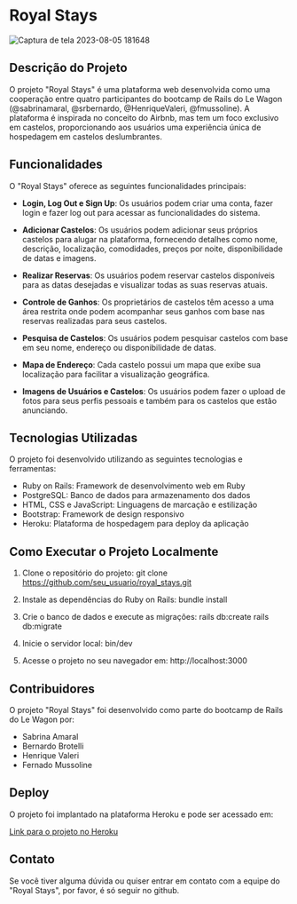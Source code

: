 # Royal Stays

![Captura de tela 2023-08-05 181648](https://github.com/sabrinamaral/rbnb/assets/73710552/2cf7974e-5541-43b3-bddd-7464ae34c185)

## Descrição do Projeto

O projeto "Royal Stays" é uma plataforma web desenvolvida como uma cooperação entre quatro participantes do bootcamp de Rails do Le Wagon (@sabrinamaral, @srbernardo, @HenriqueValeri, @fmussoline). A plataforma é inspirada no conceito do Airbnb, mas tem um foco exclusivo em castelos, proporcionando aos usuários uma experiência única de hospedagem em castelos deslumbrantes.

## Funcionalidades

O "Royal Stays" oferece as seguintes funcionalidades principais:

- **Login, Log Out e Sign Up**: Os usuários podem criar uma conta, fazer login e fazer log out para acessar as funcionalidades do sistema.

- **Adicionar Castelos**: Os usuários podem adicionar seus próprios castelos para alugar na plataforma, fornecendo detalhes como nome, descrição, localização, comodidades, preços por noite, disponibilidade de datas e imagens.

- **Realizar Reservas**: Os usuários podem reservar castelos disponíveis para as datas desejadas e visualizar todas as suas reservas atuais.

- **Controle de Ganhos**: Os proprietários de castelos têm acesso a uma área restrita onde podem acompanhar seus ganhos com base nas reservas realizadas para seus castelos.

- **Pesquisa de Castelos**: Os usuários podem pesquisar castelos com base em seu nome, endereço ou disponibilidade de datas.

- **Mapa de Endereço**: Cada castelo possui um mapa que exibe sua localização para facilitar a visualização geográfica.

- **Imagens de Usuários e Castelos**: Os usuários podem fazer o upload de fotos para seus perfis pessoais e também para os castelos que estão anunciando.

## Tecnologias Utilizadas

O projeto foi desenvolvido utilizando as seguintes tecnologias e ferramentas:

- Ruby on Rails: Framework de desenvolvimento web em Ruby
- PostgreSQL: Banco de dados para armazenamento dos dados
- HTML, CSS e JavaScript: Linguagens de marcação e estilização
- Bootstrap: Framework de design responsivo
- Heroku: Plataforma de hospedagem para deploy da aplicação

## Como Executar o Projeto Localmente

1. Clone o repositório do projeto:
git clone https://github.com/seu_usuario/royal_stays.git

2. Instale as dependências do Ruby on Rails:
bundle install

3. Crie o banco de dados e execute as migrações:
rails db:create
rails db:migrate


4. Inicie o servidor local:
bin/dev

5. Acesse o projeto no seu navegador em:
http://localhost:3000


## Contribuidores

O projeto "Royal Stays" foi desenvolvido como parte do bootcamp de Rails do Le Wagon por:

- Sabrina Amaral
- Bernardo Brotelli
- Henrique Valeri
- Fernado Mussoline

## Deploy

O projeto foi implantado na plataforma Heroku e pode ser acessado em:

[Link para o projeto no Heroku](https://castle-rbnb-e69782a5bf38.herokuapp.com/)

## Contato

Se você tiver alguma dúvida ou quiser entrar em contato com a equipe do "Royal Stays", por favor, é só seguir no github.





